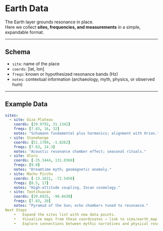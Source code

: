 # Earth Data

The Earth layer grounds resonance in place.  
Here we collect **sites, frequencies, and measurements** in a simple, expandable format.

---

## Schema
- `site`: name of the place
- `coords`: [lat, lon]
- `freqs`: known or hypothesized resonance bands (Hz)
- `notes`: contextual information (archaeology, myth, physics, or observed hum)

---

## Example Data

```yaml
sites:
  - site: Giza Plateau
    coords: [29.9792, 31.1342]
    freqs: [7.83, 16, 32]
    notes: "Schumann fundamental plus harmonics; alignment with Orion."
  - site: Stonehenge
    coords: [51.1789, -1.8262]
    freqs: [7.83, 14.3]
    notes: "Acoustic resonance chamber effect; seasonal rituals."
  - site: Uluru
    coords: [-25.3444, 131.0369]
    freqs: [9.0]
    notes: "Dreamtime myth; geomagnetic anomaly."
  - site: Machu Picchu
    coords: [-13.1631, -72.5450]
    freqs: [8.5, 17]
    notes: "High-altitude coupling, Incan cosmology."
  - site: Teotihuacan
    coords: [19.6925, -98.8430]
    freqs: [7.83, 20]
    notes: "Pyramid of the Sun; echo chambers tuned to resonance."
Next Steps
	•	Expand the sites list with new data points.
	•	Visualize maps from these coordinates → link to sims/earth_map.py.
	•	Explore connections between mythic narratives and physical resonance.
